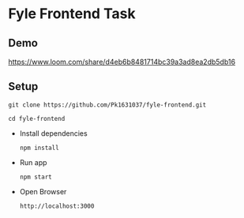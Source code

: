 # Fyle Frontend Task

## Demo
https://www.loom.com/share/d4eb6b8481714bc39a3ad8ea2db5db16 

## Setup
`git clone https://github.com/Pk1631037/fyle-frontend.git`

`cd fyle-frontend`
   
* Install dependencies

    `npm install`

* Run app

    `npm start`
    
 * Open Browser

      `http://localhost:3000`
